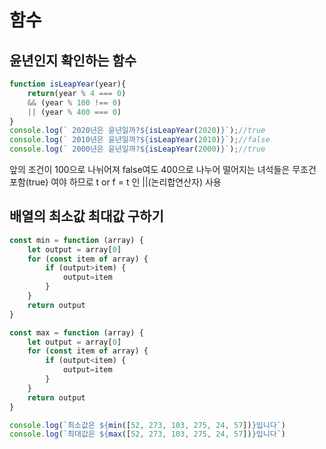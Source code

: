 # 함수

## 윤년인지 확인하는 함수 

```javascript
function isLeapYear(year){
    return(year % 4 === 0)
    && (year % 100 !== 0)
    || (year % 400 === 0)
}
console.log(` 2020년은 윤년일까?${isLeapYear(2020)}`);//true
console.log(` 2010년은 윤년일까?${isLeapYear(2010)}`);//false
console.log(` 2000년은 윤년일까?${isLeapYear(2000)}`);//true
```
앞의 조건이 100으로 나뉘어져 false여도 400으로 나누어 떨어지는 녀석들은 무조건 포함(true) 여야 하므로 t or f = t 인 ||(논리합연산자) 사용


## 배열의 최소값 최대값 구하기

```javascript
const min = function (array) {
    let output = array[0]
    for (const item of array) {
        if (output>item) {
            output=item
        }
    }
    return output
}

const max = function (array) {
    let output = array[0]
    for (const item of array) {
        if (output<item) {
            output=item
        }
    }
    return output
}

console.log(`최소값은 ${min([52, 273, 103, 275, 24, 57])}입니다`)
console.log(`최대값은 ${max([52, 273, 103, 275, 24, 57])}입니다`)
```